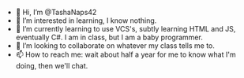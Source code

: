 - 👋 Hi, I’m @TashaNaps42
- 👀 I’m interested in learning, I know nothing.
- 🌱 I’m currently learning to use VCS's, subtly learning HTML and JS, eventually C#. I am in class, but I am a baby programmer.
- 💞️ I’m looking to collaborate on whatever my class tells me to.
- 📫 How to reach me: wait about half a year for me to know what I'm doing, then we'll chat.

<!---
TashaNaps42/TashaNaps42 is a ✨ special ✨ repository because its `README.md` (this file) appears on your GitHub profile.
You can click the Preview link to take a look at your changes.
--->
